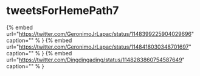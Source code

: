# tweetsForHemePath7

{% embed url="https://twitter.com/GeronimoJrLapac/status/1148399225904029696"  caption="" % }
{% embed url="https://twitter.com/GeronimoJrLapac/status/1148418030348701697"  caption="" % }
{% embed url="https://twitter.com/Dingdingading/status/1148283860754587649"  caption="" % }
